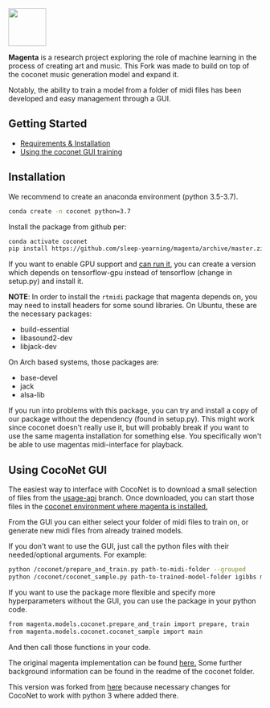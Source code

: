 
<img src="magenta-logo-bg.png" height="75">

**Magenta** is a research project exploring the role of machine learning
in the process of creating art and music. This Fork was made to build on top of the coconet music generation model and expand it.

Notably, the ability to train a model from a folder of midi files has been developed and easy management through a GUI.

## Getting Started

* [Requirements & Installation](#installation)
* [Using the coconet GUI training](#using-coconet-gui)

## Installation

We recommend to create an anaconda environment (python 3.5-3.7).
```bash
conda create -n coconet python=3.7
```
Install the package from github per:
```bash
conda activate coconet
pip install https://github.com/sleep-yearning/magenta/archive/master.zip
```
 
If you want to enable GPU support and [can run it](
https://www.tensorflow.org/install/install_linux#nvidia_requirements_to_run_tensorflow_with_gpu_support), you can create a version which depends on tensorflow-gpu instead of tensorflow (change in setup.py) and install it. 

**NOTE**: In order to install the `rtmidi` package that magenta depends on, you may need to install headers for some sound libraries. On Ubuntu, these are the necessary packages:
- build-essential
- libasound2-dev
- libjack-dev

On Arch based systems, those packages are:
- base-devel
- jack
- alsa-lib

If you run into problems with this package, you can try and install a copy of our package without the dependency (found in setup.py). This might work since coconet doesn't really use it, but will probably break if you want to use the same magenta installation for something else. You specifically won't be able to use magentas midi-interface for playback.

## Using CocoNet GUI

The easiest way to interface with CocoNet is to download a small selection of files from the 
[usage-api](https://github.com/sleep-yearning/magenta/archive/usage-api.zip) branch. Once downloaded, you can start those files in the [coconet environment where magenta is installed.](#installation) 

From the GUI you can either select your folder of midi files to train on, or generate new midi files from already trained models.

If you don't want to use the GUI, just call the python files with their needed/optional arguments.
For example:
```bash
python /coconet/prepare_and_train.py path-to-midi-folder --grouped
python /coconet/coconet_sample.py path-to-trained-model-folder igibbs midi-output-folder
```

If you want to use the package more flexible and specify more hyperparameters without the GUI, you can use the package in your python code.
```bash
from magenta.models.coconet.prepare_and_train import prepare, train
from magenta.models.coconet.coconet_sample import main
```
And then call those functions in your code.


The original magenta implementation can be found [here.](https://github.com/tensorflow/magenta)
Some further background information can be found in the readme of the coconet folder.

This version was forked from [here](https://github.com/everettk/magenta) because necessary changes for CocoNet to work with python 3 where added there.
